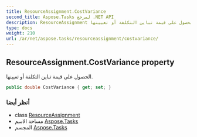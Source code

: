```yaml
---
title: ResourceAssignment.CostVariance
second_title: Aspose.Tasks لمرجع .NET API
description: ResourceAssignment ملكية. الحصول على قيمة تباين التكلفة أو تعيينها.
type: docs
weight: 210
url: /ar/net/aspose.tasks/resourceassignment/costvariance/
---
```

## ResourceAssignment.CostVariance property

الحصول على قيمة تباين التكلفة أو تعيينها.

```csharp
public double CostVariance { get; set; }
```

### أنظر أيضا

* class [ResourceAssignment](../)
* مساحة الاسم [Aspose.Tasks](../../resourceassignment/)
* المجسم [Aspose.Tasks](../../../)


